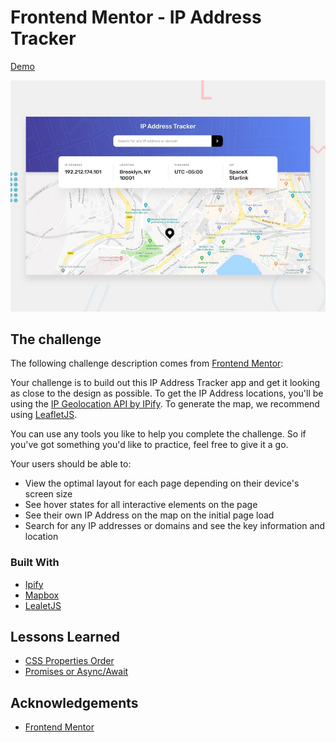 # Frontend Mentor - IP Address Tracker

[Demo](https://ip-address-tracker-d7qxmhm9y.vercel.app/)

![Design preview for the IP Address Tracker coding challenge](./design/desktop-preview.jpg)

## The challenge

The following challenge description comes from [Frontend Mentor](https://www.frontendmentor.io/challenges/ip-address-tracker-I8-0yYAH0):

Your challenge is to build out this IP Address Tracker app and get it looking as close to the design as possible. To get the IP Address locations, you'll be using the [IP Geolocation API by IPify](https://geo.ipify.org/). To generate the map, we recommend using [LeafletJS](https://leafletjs.com/).

You can use any tools you like to help you complete the challenge. So if you've got something you'd like to practice, feel free to give it a go.

Your users should be able to:

- View the optimal layout for each page depending on their device's screen size
- See hover states for all interactive elements on the page
- See their own IP Address on the map on the initial page load
- Search for any IP addresses or domains and see the key information and location

### Built With
* [Ipify](https://www.ipify.org/)
* [Mapbox](https://www.mapbox.com/)
* [LealetJS](https://leafletjs.com/)

## Lessons Learned
* [CSS Properties Order](https://github.com/tomzacchia/ip-address-tracker/wiki/CSS-Properties-Order)
* [Promises or Async/Await](https://github.com/tomzacchia/ip-address-tracker/wiki/Promises-or-Async-Await)

## Acknowledgements
* [Frontend Mentor](https://www.frontendmentor.io/challenges/ip-address-tracker-I8-0yYAH0)
